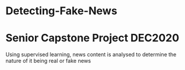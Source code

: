 # Detecting-Fake-News

# Senior Capstone Project DEC2020

Using supervised learning, news content is analysed to determine the nature of it being real or fake news
